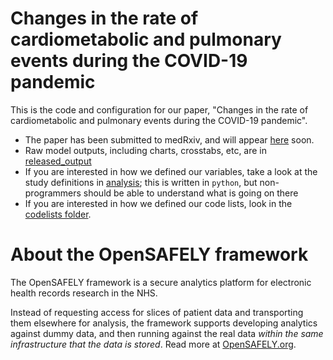 # Changes in the rate of cardiometabolic and pulmonary events during the COVID-19 pandemic

This is the code and configuration for our paper, "Changes in the rate of cardiometabolic and pulmonary events during the COVID-19 pandemic".

* The paper has been submitted to medRxiv, and will appear [here](https://doi.org/10.1101/2021.02.17.21251812) soon.
* Raw model outputs, including charts, crosstabs, etc, are in [released_output](./released_output/)
* If you are interested in how we defined our variables, take a look at the study definitions in [analysis](./analysis/); this is written in `python`, but non-programmers should be able to understand what is going on there
* If you are interested in how we defined our code lists, look in the [codelists folder](./codelists/).

# About the OpenSAFELY framework

The OpenSAFELY framework is a secure analytics platform for
electronic health records research in the NHS.

Instead of requesting access for slices of patient data and
transporting them elsewhere for analysis, the framework supports
developing analytics against dummy data, and then running against the
real data *within the same infrastructure that the data is stored*.
Read more at [OpenSAFELY.org](https://opensafely.org).
